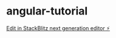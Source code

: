 # angular-tutorial

[Edit in StackBlitz next generation editor ⚡️](https://stackblitz.com/~/github.com/JonathanNunezRdz/angular-tutorial)